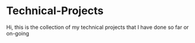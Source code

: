 # Technical-Projects
Hi, this is the collection of my technical projects that I have done so far or on-going 

